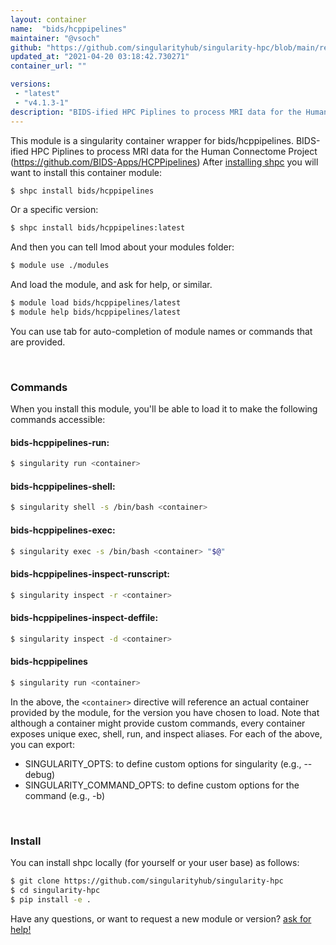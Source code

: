 ```yaml
---
layout: container
name:  "bids/hcppipelines"
maintainer: "@vsoch"
github: "https://github.com/singularityhub/singularity-hpc/blob/main/registry/bids/hcppipelines/container.yaml"
updated_at: "2021-04-20 03:18:42.730271"
container_url: ""

versions:
 - "latest"
 - "v4.1.3-1"
description: "BIDS-ified HPC Piplines to process MRI data for the Human Connectome Project (https://github.com/BIDS-Apps/HCPPipelines)"
---
```


This module is a singularity container wrapper for bids/hcppipelines.
BIDS-ified HPC Piplines to process MRI data for the Human Connectome Project (https://github.com/BIDS-Apps/HCPPipelines)
After [installing shpc](#install) you will want to install this container module:

```bash
$ shpc install bids/hcppipelines
```

Or a specific version:

```bash
$ shpc install bids/hcppipelines:latest
```

And then you can tell lmod about your modules folder:

```bash
$ module use ./modules
```

And load the module, and ask for help, or similar.

```bash
$ module load bids/hcppipelines/latest
$ module help bids/hcppipelines/latest
```

You can use tab for auto-completion of module names or commands that are provided.

<br>

### Commands

When you install this module, you'll be able to load it to make the following commands accessible:

#### bids-hcppipelines-run:

```bash
$ singularity run <container>
```

#### bids-hcppipelines-shell:

```bash
$ singularity shell -s /bin/bash <container>
```

#### bids-hcppipelines-exec:

```bash
$ singularity exec -s /bin/bash <container> "$@"
```

#### bids-hcppipelines-inspect-runscript:

```bash
$ singularity inspect -r <container>
```

#### bids-hcppipelines-inspect-deffile:

```bash
$ singularity inspect -d <container>
```



#### bids-hcppipelines

```bash
$ singularity run <container>
```


In the above, the `<container>` directive will reference an actual container provided
by the module, for the version you have chosen to load. Note that although a container
might provide custom commands, every container exposes unique exec, shell, run, and
inspect aliases. For each of the above, you can export:

 - SINGULARITY_OPTS: to define custom options for singularity (e.g., --debug)
 - SINGULARITY_COMMAND_OPTS: to define custom options for the command (e.g., -b)

<br>
  
### Install

You can install shpc locally (for yourself or your user base) as follows:

```bash
$ git clone https://github.com/singularityhub/singularity-hpc
$ cd singularity-hpc
$ pip install -e .
```

Have any questions, or want to request a new module or version? [ask for help!](https://github.com/singularityhub/singularity-hpc/issues)